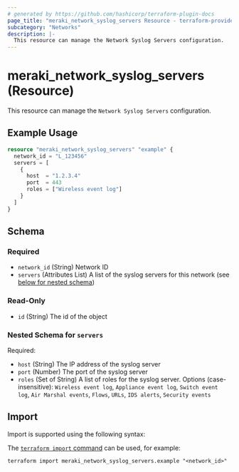 ```yaml
---
# generated by https://github.com/hashicorp/terraform-plugin-docs
page_title: "meraki_network_syslog_servers Resource - terraform-provider-meraki"
subcategory: "Networks"
description: |-
  This resource can manage the Network Syslog Servers configuration.
---
```


# meraki_network_syslog_servers (Resource)

This resource can manage the `Network Syslog Servers` configuration.

## Example Usage

```terraform
resource "meraki_network_syslog_servers" "example" {
  network_id = "L_123456"
  servers = [
    {
      host  = "1.2.3.4"
      port  = 443
      roles = ["Wireless event log"]
    }
  ]
}
```

<!-- schema generated by tfplugindocs -->
## Schema

### Required

- `network_id` (String) Network ID
- `servers` (Attributes List) A list of the syslog servers for this network (see [below for nested schema](#nestedatt--servers))

### Read-Only

- `id` (String) The id of the object

<a id="nestedatt--servers"></a>
### Nested Schema for `servers`

Required:

- `host` (String) The IP address of the syslog server
- `port` (Number) The port of the syslog server
- `roles` (Set of String) A list of roles for the syslog server. Options (case-insensitive): `Wireless event log`, `Appliance event log`, `Switch event log`, `Air Marshal events`, `Flows`, `URLs`, `IDS alerts`, `Security events`

## Import

Import is supported using the following syntax:

The [`terraform import` command](https://developer.hashicorp.com/terraform/cli/commands/import) can be used, for example:

```shell
terraform import meraki_network_syslog_servers.example "<network_id>"
```
